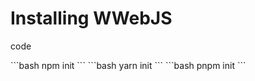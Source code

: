 # Installing WWebJS

code

<script-code>
<script-block title="npm" active>
```bash
npm init
```
</script-block>
<script-block title="yarn">
```bash
yarn init
```
</script-block>
<script-block title="pnpm">
```bash
pnpm init
```
</script-block>
</script-code>